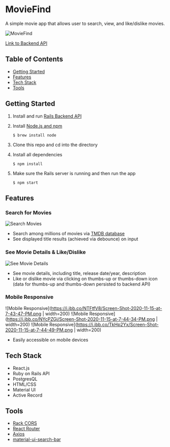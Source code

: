 # MovieFind

A simple movie app that allows user to search, view, and like/dislike movies.

![MovieFind](https://i.ibb.co/kgW8njk/Screen-Shot-2020-11-15-at-3-33-36-PM.png)

[Link to Backend API](https://github.com/vuonga1103/movie-find-back-end)

## Table of Contents
* [Getting Started](#getting-started)
* [Features](#features)
* [Tech Stack](#tech-stack)
* [Tools](#tools)

<a name="getting-started"/>

## Getting Started
1. Install and run [Rails Backend API](https://github.com/vuonga1103/movie-find-back-end)
2. Install [Node.js and npm](https://www.npmjs.com/get-npm)

    ```$ brew install node```
    
3. Clone this repo and cd into the directory
4. Install all dependencies

    ```$ npm install```

5. Make sure the Rails server is running and then run the app

    ```$ npm start```
    
<a name="features"/>

## Features

### Search for Movies

![Search Movies](https://i.ibb.co/mbBFSJq/Screen-Shot-2020-11-15-at-7-41-32-PM.png)

* Search among millions of movies via [TMDB database](https://www.themoviedb.org/)
* See displayed title results (achieved via debounce) on input

### See Movie Details & Like/Dislike
![See Movie Details](https://i.ibb.co/zb31rtB/Screen-Shot-2020-11-15-at-7-42-25-PM.png)
* See movie details, including title, release date/year, description
* Like or dislike movie via clicking on thumbs-up or thumbs-down icon (data for thumbs-up and thumbs-down persisted to backend API)

### Mobile Responsive
![Mobile Responsive](https://i.ibb.co/NTFtfV8/Screen-Shot-2020-11-15-at-7-43-47-PM.png | width=200)
![Mobile Responsive](https://i.ibb.co/NYcPZGj/Screen-Shot-2020-11-15-at-7-44-34-PM.png | width=200)
![Mobile Responsive](https://i.ibb.co/TkHp2Yx/Screen-Shot-2020-11-15-at-7-44-49-PM.png | width=200)

* Easily accessible on mobile devices

<a name="tech-stack"/>

## Tech Stack
* React.js
* Ruby on Rails API
* PostgresQL
* HTML/CSS
* Material UI
* Active Record

<a name="tools"/>

## Tools
* [Rack CORS](https://github.com/cyu/rack-cors)
* [React Router](https://reacttraining.com/react-router/web/guides/quick-start)
* [Axios](https://github.com/axios/axios)
* [material-ui-search-bar](https://www.npmjs.com/package/material-ui-search-bar)
